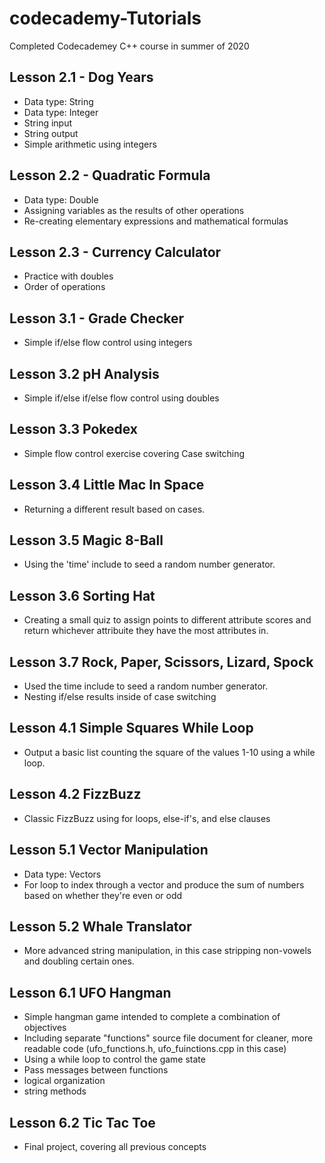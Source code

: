 ﻿# codecademy-Tutorials
Completed Codecademey C++ course in summer of 2020

## Lesson 2.1 - Dog Years
* Data type: String
* Data type: Integer
* String input
* String output
* Simple arithmetic using integers

## Lesson 2.2 - Quadratic Formula
* Data type: Double
* Assigning variables as the results of other operations
* Re-creating elementary expressions and mathematical formulas

## Lesson 2.3 - Currency Calculator
* Practice with doubles
* Order of operations

## Lesson 3.1 - Grade Checker
* Simple if/else flow control using integers

## Lesson 3.2 pH Analysis
* Simple if/else if/else flow control using doubles

## Lesson 3.3 Pokedex
* Simple flow control exercise covering Case switching

## Lesson 3.4 Little Mac In Space
* Returning a different result based on cases.

## Lesson 3.5 Magic 8-Ball
* Using the 'time' include to seed a random number generator.

## Lesson 3.6 Sorting Hat
* Creating a small quiz to assign points to different attribute scores and return whichever attribuite they have the most attributes in.

## Lesson 3.7 Rock, Paper, Scissors, Lizard, Spock
* Used the time include to seed a random number generator.
* Nesting if/else results inside of case switching

## Lesson 4.1 Simple Squares While Loop
* Output a basic list counting the square of the values 1-10 using a while loop.

## Lesson 4.2 FizzBuzz
* Classic FizzBuzz using for loops, else-if's, and else clauses

## Lesson 5.1 Vector Manipulation
* Data type: Vectors
* For loop to index through a vector and produce the sum of numbers based on whether they're even or odd

## Lesson 5.2 Whale Translator
* More advanced string manipulation, in this case stripping non-vowels and doubling certain ones.

## Lesson 6.1 UFO Hangman
* Simple hangman game intended to complete a combination of objectives
* Including separate "functions" source file document for cleaner, more readable code (ufo_functions.h, ufo_fuinctions.cpp in this case)
* Using a while loop to control the game state
* Pass messages between functions
* logical organization
* string methods

## Lesson 6.2 Tic Tac Toe
* Final project, covering all previous concepts
